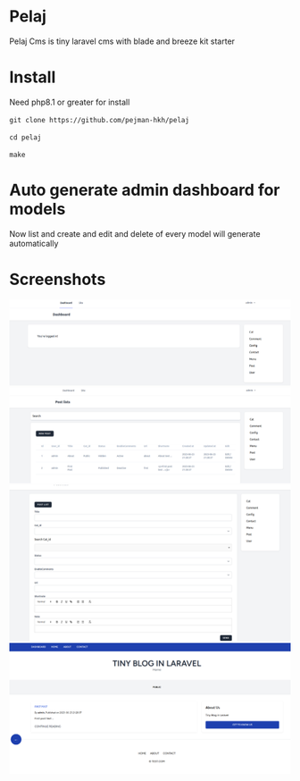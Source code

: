 # Pelaj
Pelaj Cms is tiny laravel cms with blade and breeze kit starter

# Install

Need php8.1 or greater for install

`git clone https://github.com/pejman-hkh/pelaj`

`cd pelaj`

`make`

# Auto generate admin dashboard for models
Now list and create and edit and delete of every model will generate automatically


# Screenshots
![Alt text](screenshots/dashboard.png?raw=true "Dashboard")
![Alt text](screenshots/post.png?raw=true "Post")
![Alt text](screenshots/newPost.png?raw=true "New Post")
![Alt text](screenshots/site.png?raw=true "Site")